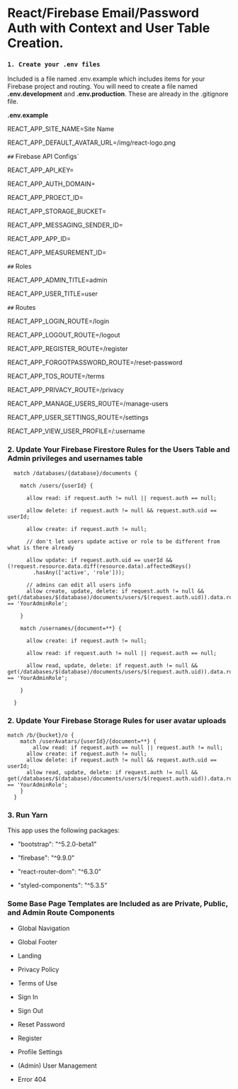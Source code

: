 
  

# React/Firebase Email/Password Auth with Context and User Table Creation.

### `1. Create your .env files`

Included is a file named .env.example which includes items for your Firebase project and routing. You will need to create a file named **.env.development** and **.env.production**. These are already in the .gitignore file.


**.env.example**

REACT_APP_SITE_NAME=Site Name

REACT_APP_DEFAULT_AVATAR_URL=/img/react-logo.png

`##` Firebase API Configs`

REACT_APP_API_KEY=

REACT_APP_AUTH_DOMAIN=

REACT_APP_PROECT_ID=

REACT_APP_STORAGE_BUCKET=

REACT_APP_MESSAGING_SENDER_ID=

REACT_APP_APP_ID=

REACT_APP_MEASUREMENT_ID=

`##` Roles

REACT_APP_ADMIN_TITLE=admin

REACT_APP_USER_TITLE=user

`##` Routes

REACT_APP_LOGIN_ROUTE=/login

REACT_APP_LOGOUT_ROUTE=/logout

REACT_APP_REGISTER_ROUTE=/register

REACT_APP_FORGOTPASSWORD_ROUTE=/reset-password

REACT_APP_TOS_ROUTE=/terms

REACT_APP_PRIVACY_ROUTE=/privacy

REACT_APP_MANAGE_USERS_ROUTE=/manage-users

REACT_APP_USER_SETTINGS_ROUTE=/settings

REACT_APP_VIEW_USER_PROFILE=/:username


### 2. Update Your Firebase Firestore Rules for the Users Table and Admin privileges and usernames table
```
  match /databases/{database}/documents {

    match /users/{userId} {

      allow read: if request.auth != null || request.auth == null;

      allow delete: if request.auth != null && request.auth.uid == userId;

      allow create: if request.auth != null;

      // don't let users update active or role to be different from what is there already

      allow update: if request.auth.uid == userId && (!request.resource.data.diff(resource.data).affectedKeys()
        .hasAny(['active', 'role']));

      // admins can edit all users info
      allow create, update, delete: if request.auth != null && get(/databases/$(database)/documents/users/$(request.auth.uid)).data.role == 'YourAdminRole';

    }

    match /usernames/{document=**} {

      allow create: if request.auth != null;

      allow read: if request.auth != null || request.auth == null;

      allow read, update, delete: if request.auth != null && get(/databases/$(database)/documents/users/$(request.auth.uid)).data.role == 'YourAdminRole';

    }

  }
```

### 2. Update Your Firebase Storage Rules for user avatar uploads
```
match /b/{bucket}/o {
    match /userAvatars/{userId}/{document=**} {
    	allow read: if request.auth == null || request.auth != null;
      allow create: if request.auth != null;
      allow delete: if request.auth != null && request.auth.uid == userId;
      allow read, update, delete: if request.auth != null && get(/databases/$(database)/documents/users/$(request.auth.uid)).data.role == 'YourAdminRole';
    }
  }
```

### 3. Run Yarn

This app uses the following packages:

- "bootstrap": "^5.2.0-beta1"

- "firebase": "^9.9.0"

- "react-router-dom": "^6.3.0"

- "styled-components": "^5.3.5"

  

### Some Base Page Templates are Included as are Private, Public, and Admin Route Components

  
- Global Navigation

- Global Footer

- Landing

- Privacy Policy

- Terms of Use

- Sign In

- Sign Out

- Reset Password

- Register

- Profile Settings

- (Admin) User Management

- Error 404
